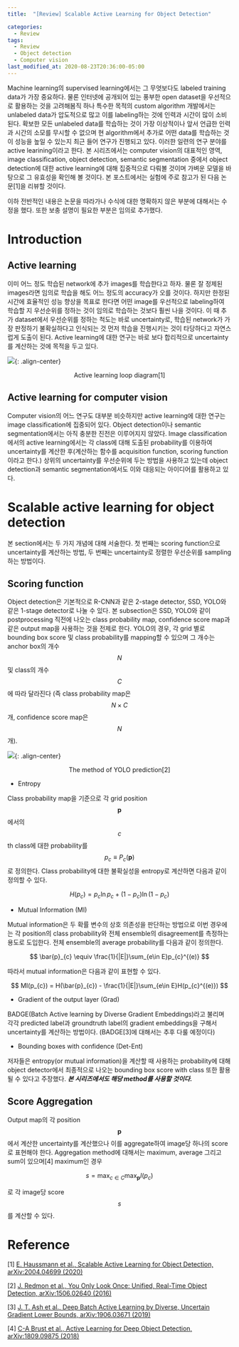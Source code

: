 ```yaml
---
title:  "[Review] Scalable Active Learning for Object Detection"

categories:
  - Review
tags:
  - Review
  - Object detection 
  - Computer vision
last_modified_at: 2020-08-23T20:36:00-05:00
---
```


<script type="text/javascript" async
  src="https://cdn.mathjax.org/mathjax/latest/MathJax.js?config=TeX-MML-AM_CHTML">
</script>

Machine learning의 supervised learning에서는 그 무엇보다도 labeled training data가 가장 중요하다. 물론 인터넷에 공개되어 있는 풍부한 open dataset을 우선적으로 활용하는 것을 고려해봄직 하나 특수한 목적의 custom algorithm 개발에서는 unlabeled data가 압도적으로 많고 이를 labeling하는 것에 인력과 시간이 많이 소비된다. 확보한 모든 unlabeled data를 학습하는 것이 가장 이상적이나 앞서 언급한 인력과 시간의 소모를 무시할 수 없으며 현 algorithm에서 추가로 어떤 data를 학습하는 것이 성능을 높일 수 있는지 최근 들어 연구가 진행되고 있다. 이러한 일련의 연구 분야를 active learining이라고 한다. 본 시리즈에서는 computer vision의 대표적인 영역,  image classification, object detection, semantic segmentation 중에서 object detection에 대한 active learning에 대해 집중적으로 다뤄볼 것이며 가벼운 모델을 바탕으로 그 유효성을 확인해 볼 것이다. 본 포스트에서는 실험에 주로 참고가 된 다음 논문[1]을 리뷰할 것이다.

이하 전반적인 내용은 논문을 따라가나 수식에 대한 명확하지 않은 부분에 대해서는 수정을 했다. 또한 보충 설명이 필요한 부분은 임의로 추가했다.

# Introduction

## Active learning

이미 어느 정도 학습된 network에 추가 images를 학습한다고 하자. 물론 잘 정제된 images라면 임의로 학습을 해도 어느 정도의 accuracy가 오를 것이다. 하지만 한정된 시간에 효율적인 성능 향상을 목표로 한다면 어떤 image를 우선적으로 labeling하여 학습할 지 우선순위를 정하는 것이 임의로 학습하는 것보다 훨씬 나을 것이다. 이 때 추가 dataset에서 우선순위를 정하는 척도는 바로 uncertainty로, 학습된 network가 가장 판정하기 불확실하다고 인식되는 것 먼저 학습을 진행시키는 것이 타당하다고 자연스럽게 도출이 된다. Active learning에 대한 연구는 바로 보다 합리적으로 uncertainty를 계산하는 것에 목적을 두고 있다.

![](/assets/images/AL.png){: .align-center}
<center>Active learning loop diagram[1]</center>

## Active learning for computer vision

Computer vision의 어느 연구도 대부분 비슷하지만 active learning에 대한 연구는 image classification에 집중되어 있다. Object detection이나 semantic segmentation에서는 아직 충분한 진전은 이루어지지 않았다. Image classification에서의 active learning에서는 각 class에 대해 도출된 probability를 이용하여 uncertainty를 계산한 후(계산하는 함수를 acquisition function, scoring function이라고 한다.) 상위의 uncertainty를 우선순위에 두는 방법을 사용하고 있는데 object detection과 semantic segmentation에서도 이와 대응되는 아이디어를 활용하고 있다.

# Scalable active learning for object detection

본 section에서는 두 가지 개념에 대해 서술한다. 첫 번째는 scoring function으로 uncertainty를 계산하는 방법, 두 번째는 uncertainty로 정렬한 우선순위를 sampling하는 방법이다.

## Scoring function

Object detection은 기본적으로 R-CNN과 같은 2-stage detector, SSD, YOLO와 같은 1-stage detector로 나눌 수 있다. 본 subsection은 SSD, YOLO와 같이 postprocessing 직전에 나오는 class probability map, confidence score map과 같은 output map을 사용하는 것을 전제로 한다. YOLO의 경우, 각 grid 별로 bounding box score 및 class probability를 mapping할 수 있으며 그 개수는 anchor box의 개수 $$ N $$ 및 class의 개수 $$ C $$에 따라 달라진다 (즉 class probability map은 $$ N \times C $$ 개, confidence score map은 $$ N $$ 개).

![](/assets/images/yolo_map.png){: .align-center}
<center>The method of YOLO prediction[2]</center>

* Entropy

Class probability map을 기준으로 각 grid position $$ \mathbf{p} $$에서의 $$ c $$th class에 대한 probability를 $$ p_{c} \equiv P_{c}(\mathbf{p}) $$로 정의한다. Class probability에 대한 불확실성을 entropy로 계산하면 다음과 같이 정의할 수 있다.

$$ H(p_{c}) = p_{c}\ln p_{c} + (1-p_{c})\ln(1-p_{c}) $$

* Mutual Information (MI)

Mutual information은 두 확률 변수의 상호 의존성을 판단하는 방법으로 이번 경우에는 각 position의 class probability와 전체 ensemble의 disagreement를 측정하는 용도로 도입한다. 전체 ensemble의 average probability를 다음과 같이 정의한다.

$$ \bar{p}_{c} \equiv \frac{1}{|E|}\sum_{e\in E}p_{c}^{(e)} $$

따라서 mutual information은 다음과 같이 표현할 수 있다.

$$ MI(p_{c}) = H(\bar{p}_{c}) - \frac{1}{|E|}\sum_{e\in E}H(p_{c}^{(e)}) $$

* Gradient of the output layer (Grad)

BADGE(Batch Active learning by Diverse Gradient Embeddings)라고 불리며 각각 predicted label과 groundtruth label의 gradient embeddings을 구해서 uncertainty를 계산하는 방법이다. (BADGE[3]에 대해서는 추후 다룰 예정이다)

* Bounding boxes with confidence (Det-Ent)

저자들은 entropy(or mutual information)을 계산할 때 사용하는 probability에 대해 object detector에서 최종적으로 나오는 bounding box score with class 또한 활용될 수 있다고 주장했다. __*본 시리즈에서도 해당 method를 사용할 것이다.*__

## Score Aggregation

Output map의 각 position $$ \mathbf{p} $$ 에서 계산한 uncertainty를 계산했으나 이를 aggregate하여 image당 하나의 score로 표현해야 한다. Aggregation method에 대해서는 maximum, average 그리고 sum이 있으며[4] maximum인 경우

$$ s = \max_{c\in C}\max_{\mathbf{p}}I(p_{c}) $$

로 각 image당 score $$ s $$를 계산할 수 있다.

# Reference

[1] [E. Haussmann et al., Scalable Active Learning for Object Detection, arXiv:2004.04699 (2020)](https://arxiv.org/abs/2004.04699)

[2] [J. Redmon et al., You Only Look Once: Unified, Real-Time Object Detection, arXiv:1506.02640 (2016)](https://arxiv.org/abs/1506.02640) 

[3] [J. T. Ash et al., Deep Batch Active Learning by Diverse, Uncertain Gradient Lower Bounds, arXiv:1906.03671 (2019)](https://arxiv.org/abs/1906.03671)

[4] [C-A Brust et al., Active Learning for Deep Object Detection, arXiv:1809.09875 (2018)](https://arxiv.org/abs/1809.09875)